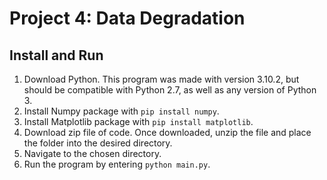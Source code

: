 # Project 4: Data Degradation

## Install and Run
1. Download Python. This program was made with version 3.10.2, but should be compatible with Python 2.7, as well as any version of Python 3.
2. Install Numpy package with ```pip install numpy```.
3. Install Matplotlib package with ```pip install matplotlib```.
4. Download zip file of code. Once downloaded, unzip the file and place the folder into the desired directory.
5. Navigate to the chosen directory.
6. Run the program by entering ```python main.py```.
